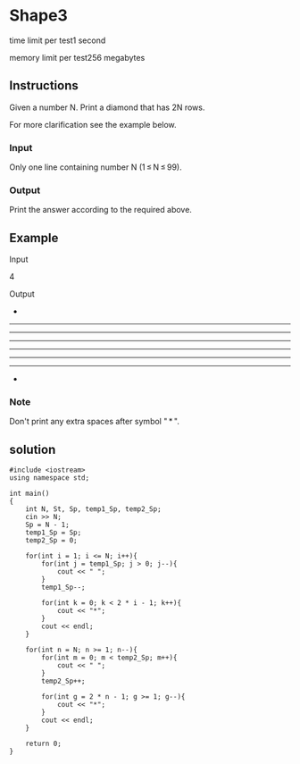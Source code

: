 # Shape3

time limit per test1 second

memory limit per test256 megabytes

## Instructions

Given a number N. Print a diamond that has 2N rows.

For more clarification see the example below.

### Input
Only one line containing number N (1 ≤ N ≤ 99).

### Output
Print the answer according to the required above.

## Example

Input

4

Output

   *

  ***

 *****

*******

*******

 *****

  ***

   *

### Note
Don't print any extra spaces after symbol " * ".

## solution

```
#include <iostream>
using namespace std;

int main()
{
    int N, St, Sp, temp1_Sp, temp2_Sp;
    cin >> N;
    Sp = N - 1;
    temp1_Sp = Sp;
    temp2_Sp = 0;

    for(int i = 1; i <= N; i++){
        for(int j = temp1_Sp; j > 0; j--){
            cout << " ";
        }
        temp1_Sp--;

        for(int k = 0; k < 2 * i - 1; k++){
            cout << "*";
        }
        cout << endl;
    }

    for(int n = N; n >= 1; n--){
        for(int m = 0; m < temp2_Sp; m++){
            cout << " ";
        }
        temp2_Sp++;

        for(int g = 2 * n - 1; g >= 1; g--){
            cout << "*";
        }
        cout << endl;
    }
    
    return 0;
}
```
